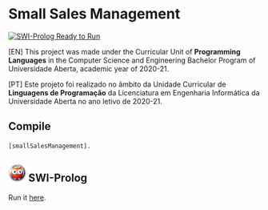 # Small Sales Management

[![SWI-Prolog Ready to Run](https://img.shields.io/badge/SWI--Prolog-Ready_to_Run-informational?labelColor=white)](https://swish.swi-prolog.org/p/smallSalesManagement.pl)

[EN] This project was made under the Curricular Unit of **Programming Languages** in the Computer Science and Engineering Bachelor Program of Universidade Aberta, academic year of 2020-21.

[PT] Este projeto foi realizado no âmbito da Unidade Curricular de **Linguagens de Programação** da Licenciatura em Engenharia Informática da Universidade Aberta no ano letivo de 2020-21.

## Compile
	[smallSalesManagement].
	
## <a href="https://www.swi-prolog.org/"><img src="https://raw.githubusercontent.com/4ntony4/UAb/main/img/logos/prolog/prolog_logo.png" alt="Prolog" width="35"></a> SWI-Prolog
Run it [here](https://swish.swi-prolog.org/p/smallSalesManagement.pl).
